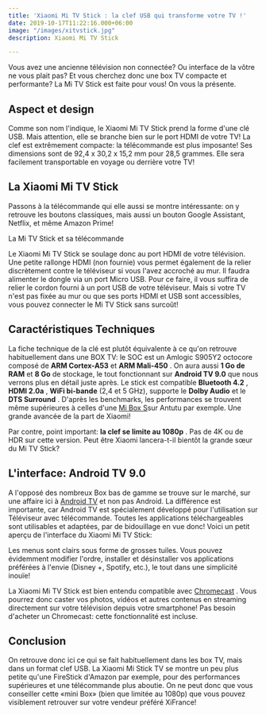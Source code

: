 ```yaml
---
title: 'Xiaomi Mi TV Stick : la clef USB qui transforme votre TV !'
date: 2019-10-17T11:22:16.000+06:00
image: "/images/xitvstick.jpg"
description: Xiaomi Mi TV Stick

---
```

Vous avez une ancienne télévision non connectée? Ou interface de la vôtre ne vous plait pas? Et vous cherchez donc une box TV compacte et performante? La Mi TV Stick est faite pour vous! On vous la présente.

## Aspect et design

Comme son nom l'indique, le Xiaomi Mi TV Stick prend la forme d'une clé USB. Mais attention, elle se branche bien sur le port HDMI de votre TV! La clef est extrêmement compacte: la télécommande est plus imposante! Ses dimensions sont de 92,4 x 30,2 x 15,2 mm pour 28,5 grammes. Elle sera facilement transportable en voyage ou derrière votre TV!

## La Xiaomi Mi TV Stick

Passons à la télécommande qui elle aussi se montre intéressante: on y retrouve les boutons classiques, mais aussi un bouton Google Assistant, Netflix, et même Amazon Prime!

La Mi TV Stick et sa télécommande

Le Xiaomi Mi TV Stick se soulage donc au port HDMI de votre télévision. Une petite rallonge HDMI (non fournie) vous permet également de la relier discrètement contre le téléviseur si vous l'avez accroché au mur. Il faudra alimenter le dongle via un port Micro USB. Pour ce faire, il vous suffira de relier le cordon fourni à un port USB de votre téléviseur. Mais si votre TV n'est pas fixée au mur ou que ses ports HDMI et USB sont accessibles, vous pouvez connecter le Mi TV Stick sans surcoût!

## Caractéristiques Techniques

La fiche technique de la clé est plutôt équivalente à ce qu'on retrouve habituellement dans une BOX TV: le SOC est un Amlogic S905Y2 octocore composé de **ARM Cortex-A53** et **ARM Mali-450** . On aura aussi **1 Go de RAM** et **8 Go** de stockage, le tout fonctionnant sur **Android TV 9.0** que nous verrons plus en détail juste après. Le stick est compatible **Bluetooth 4.2** , **HDMI 2.0a** , **WiFi bi-bande** (2,4 et 5 GHz), supporte le **Dolby Audio** et le **DTS Surround** . D'après les benchmarks, les performances se trouvent même supérieures à celles d'une [Mi Box S](https://xifrance.com/product/xiaomi-mi-box-s/)sur Antutu par exemple. Une grande avancée de la part de Xiaomi!

Par contre, point important: **la clef se limite au 1080p** . Pas de 4K ou de HDR sur cette version. Peut être Xiaomi lancera-t-il bientôt la grande sœur du Mi TV Stick?

## L'interface: Android TV 9.0

A l'opposé des nombreux Box bas de gamme se trouve sur le marché, sur une affaire ici à [Android TV](https://www.android.com/intl/fr_fr/tv/) et non pas Android. La différence est importante, car Android TV est spécialement développé pour l'utilisation sur Téléviseur avec télécommande. Toutes les applications téléchargeables sont utilisables et adaptées, par de bidouillage en vue donc! Voici un petit aperçu de l'interface du Xiaomi Mi TV Stick:

Les menus sont clairs sous forme de grosses tuiles. Vous pouvez évidemment modifier l'ordre, installer et désinstaller vos applications préférées à l'envie (Disney +, Spotify, etc.), le tout dans une simplicité inouïe!

La Xiaomi Mi TV Stick est bien entendu compatible avec [Chromecast](https://store.google.com/fr/product/chromecast) . Vous pourrez donc caster vos photos, vidéos et autres contenus en streaming directement sur votre télévision depuis votre smartphone! Pas besoin d'acheter un Chromecast: cette fonctionnalité est incluse.

## Conclusion

On retrouve donc ici ce qui se fait habituellement dans les box TV, mais dans un format clef USB. La Xiaomi Mi Stick TV se montre un peu plus petite qu'une FireStick d'Amazon par exemple, pour des performances supérieures et une télécommande plus aboutie. On ne peut donc que vous conseiller cette «mini Box» (bien que limitée au 1080p) que vous pouvez visiblement retrouver sur votre vendeur préféré XiFrance!